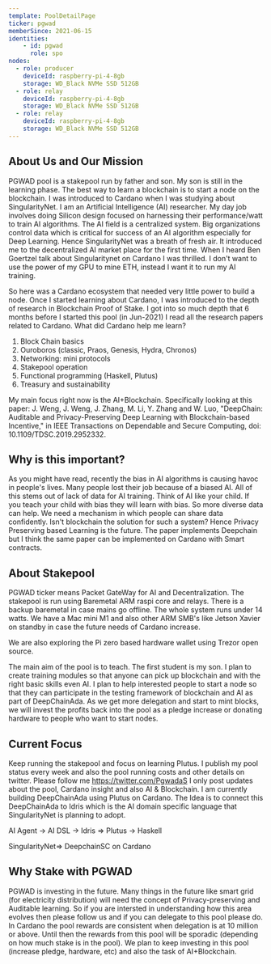 ```yaml
---
template: PoolDetailPage
ticker: pgwad
memberSince: 2021-06-15
identities: 
    - id: pgwad
      role: spo
nodes:
  - role: producer
    deviceId: raspberry-pi-4-8gb
    storage: WD_Black NVMe SSD 512GB
  - role: relay 
    deviceId: raspberry-pi-4-8gb
    storage: WD_Black NVMe SSD 512GB
  - role: relay 
    deviceId: raspberry-pi-4-8gb
    storage: WD_Black NVMe SSD 512GB
---
```


## About Us and Our Mission

PGWAD pool is a stakepool run by father and son. My son is still in the learning phase. The best way to learn a blockchain is to start a node on the blockchain.
I was introduced to Cardano when I was studying about SingularityNet. I am an Artificial Intelligence (AI) researcher. My day job involves doing Silicon design focused on harnessing their performance/watt to train AI algorithms. The AI field is a centralized system. Big organizations control data which is critical for success of an AI algorithm especially for Deep Learning. Hence SingularityNet was a breath of fresh air. It introduced me to the decentralized AI market place for the first time. When I heard Ben Goertzel talk about Singularitynet on Cardano I was thrilled. I don't want to use the power of my GPU to mine ETH, instead I want it to run my AI training. 

So here was a Cardano ecosystem that needed very little power to build a node. Once I started learning about Cardano, I was introduced to the depth of research in Blockchain Proof of Stake. I got into so much depth that 6 months before I started this pool (in Jun-2021) I read all the research papers related to Cardano. What did Cardano help me learn? 
1) Block Chain basics 
2) Ouroboros (classic, Praos, Genesis, Hydra, Chronos)
3) Networking: mini protocols
4) Stakepool operation
5) Functional programming (Haskell, Plutus)
6) Treasury and sustainability

My main focus right now is the AI+Blockchain. Specifically looking at this paper: J. Weng, J. Weng, J. Zhang, M. Li, Y. Zhang and W. Luo, "DeepChain: Auditable and Privacy-Preserving Deep Learning with Blockchain-based Incentive," in IEEE Transactions on Dependable and Secure Computing, doi: 10.1109/TDSC.2019.2952332.

## Why is this important?

As you might have read, recently the bias in AI algorithms is causing havoc in people's lives. Many people lost their job because of a biased AI. All of this stems out of lack of data for AI training. Think of AI like your child. If you teach your child with bias they will learn with bias. So more diverse data can help. We need a mechanism in which people can share data confidently. Isn't blockchain the solution for such a system? Hence Privacy Preserving based Learning is the future. The paper implements Deepchain but I think the same paper can be implemented on Cardano with Smart contracts.

## About Stakepool

PGWAD ticker means Packet GateWay for AI and Decentralization.
The stakepool is run using Baremetal ARM raspi core and relays. There is a backup baremetal in case mains go offline. The whole system runs under 14 watts. We have a Mac mini M1 and also other ARM SMB's like Jetson Xavier on standby in case the future needs of Cardano increase.  

We are also exploring the Pi zero based hardware wallet using Trezor open source.

The main aim of the pool is to teach. The first student is my son. I plan to create training modules so that anyone can pick up blockchain and with the right basic skills even AI. I plan to help interested people to start a node so that they can participate in the testing framework of blockchain and AI as part of DeepChainAda.
As we get more delegation and start to mint blocks, we will invest the profits back into the pool as a pledge increase or donating hardware to people who want to start nodes. 

## Current Focus

Keep running the stakepool and focus on learning Plutus. I publish my pool status every week and also the pool running costs and other details on twitter. Please follow me https://twitter.com/PgwadaS
I only post updates about the pool, Cardano insight and also AI & Blockchain. I am currently building DeepChainAda using Plutus on Cardano. The Idea is to connect this DeepChainAda to Idris which is the AI domain specific language that SingularityNet is planning to adopt.

AI Agent -> AI DSL -> Idris => Plutus -> Haskell

SingularityNet=> DeepchainSC on Cardano 

## Why Stake with PGWAD

PGWAD is investing in the future. Many things in the future like smart grid (for electricity distribution) will need the concept of Privacy-preserving and Auditable learning. So if you are intersted in understanding how this area evolves then please follow us and if you can delegate to this pool please do. In Cardano the pool rewards are consistent when delegation is at 10 million or above. Until then the rewards from this pool will be sporadic (depending on how much stake is in the pool). We plan to keep investing in this pool (increase pledge, hardware, etc) and also the task of AI+Blockchain.

